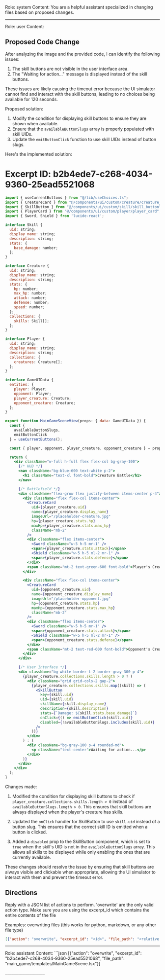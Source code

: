 Role: system
Content: You are a helpful assistant specialized in changing files based on proposed changes.
__________________
Role: user
Content: 
## Proposed Code Change
After analyzing the image and the provided code, I can identify the following issues:

1. The skill buttons are not visible in the user interface area.
2. The "Waiting for action..." message is displayed instead of the skill buttons.

These issues are likely causing the timeout error because the UI simulator cannot find and interact with the skill buttons, leading to no choices being available for 120 seconds.

Proposed solution:

1. Modify the condition for displaying skill buttons to ensure they are shown when available.
2. Ensure that the `availableButtonSlugs` array is properly populated with skill UIDs.
3. Update the `emitButtonClick` function to use skill UIDs instead of button slugs.

Here's the implemented solution:

# Excerpt ID: b2b4ede7-c268-4034-9360-25ead5521068
```jsx main_game/templates/MainGameScene.tsx
import { useCurrentButtons } from "@/lib/useChoices.ts";
import { CreatureCard } from "@/components/ui/custom/creature/creature_card";
import { SkillButton } from "@/components/ui/custom/skill/skill_button";
import { PlayerCard } from "@/components/ui/custom/player/player_card";
import { Sword, Shield } from 'lucide-react';

interface Skill {
  uid: string;
  display_name: string;
  description: string;
  stats: {
    base_damage: number;
  };
}

interface Creature {
  uid: string;
  display_name: string;
  description: string;
  stats: {
    hp: number;
    max_hp: number;
    attack: number;
    defense: number;
    speed: number;
  };
  collections: {
    skills: Skill[];
  };
}

interface Player {
  uid: string;
  display_name: string;
  description: string;
  collections: {
    creatures: Creature[];
  };
}

interface GameUIData {
  entities: {
    player: Player;
    opponent: Player;
    player_creature: Creature;
    opponent_creature: Creature;
  };
}

export function MainGameSceneView(props: { data: GameUIData }) {
  const {
    availableButtonSlugs,
    emitButtonClick
  } = useCurrentButtons();

  const { player, opponent, player_creature, opponent_creature } = props.data.entities;

  return (
    <div className="w-full h-full flex flex-col bg-gray-100">
      {/* HUD */}
      <nav className="bg-blue-600 text-white p-2">
        <h1 className="text-xl font-bold">Creature Battle</h1>
      </nav>

      {/* Battlefield */}
      <div className="flex-grow flex justify-between items-center p-4">
        <div className="flex flex-col items-center">
          <CreatureCard
            uid={player_creature.uid}
            name={player_creature.display_name}
            imageUrl="/placeholder-creature.jpg"
            hp={player_creature.stats.hp}
            maxHp={player_creature.stats.max_hp}
            className="mb-2"
          />
          <div className="flex items-center">
            <Sword className="w-5 h-5 mr-1" />
            <span>{player_creature.stats.attack}</span>
            <Shield className="w-5 h-5 ml-2 mr-1" />
            <span>{player_creature.stats.defense}</span>
          </div>
          <span className="mt-2 text-green-600 font-bold">Player's Creature</span>
        </div>

        <div className="flex flex-col items-center">
          <CreatureCard
            uid={opponent_creature.uid}
            name={opponent_creature.display_name}
            imageUrl="/placeholder-opponent.jpg"
            hp={opponent_creature.stats.hp}
            maxHp={opponent_creature.stats.max_hp}
            className="mb-2"
          />
          <div className="flex items-center">
            <Sword className="w-5 h-5 mr-1" />
            <span>{opponent_creature.stats.attack}</span>
            <Shield className="w-5 h-5 ml-2 mr-1" />
            <span>{opponent_creature.stats.defense}</span>
          </div>
          <span className="mt-2 text-red-600 font-bold">Opponent's Creature</span>
        </div>
      </div>

      {/* User Interface */}
      <div className="bg-white border-t-2 border-gray-300 p-4">
        {player_creature.collections.skills.length > 0 ? (
          <div className="grid grid-cols-2 gap-2">
            {player_creature.collections.skills.map((skill) => (
              <SkillButton
                key={skill.uid}
                uid={skill.uid}
                skillName={skill.display_name}
                description={skill.description}
                stats={`Damage: ${skill.stats.base_damage}`}
                onClick={() => emitButtonClick(skill.uid)}
                disabled={!availableButtonSlugs.includes(skill.uid)}
              />
            ))}
          </div>
        ) : (
          <div className="bg-gray-100 p-4 rounded-md">
            <p className="text-center">Waiting for action...</p>
          </div>
        )}
      </div>
    </div>
  );
}
```

Changes made:

1. Modified the condition for displaying skill buttons to check if `player_creature.collections.skills.length > 0` instead of `availableButtonSlugs.length > 0`. This ensures that skill buttons are always displayed when the player's creature has skills.

2. Updated the `onClick` handler for SkillButton to use `skill.uid` instead of a button slug. This ensures that the correct skill ID is emitted when a button is clicked.

3. Added a `disabled` prop to the SkillButton component, which is set to `true` when the skill's UID is not in the `availableButtonSlugs` array. This allows all skills to be displayed while only enabling the ones that are currently available.

These changes should resolve the issue by ensuring that skill buttons are always visible and clickable when appropriate, allowing the UI simulator to interact with them and prevent the timeout error.

## Directions
Reply with a JSON list of actions to perform. 'overwrite' are the only valid action type. 
Make sure you are using the excerpt_id which contains the entire contents of the file

Examples:
overwriting files (this works for python, markdown, or any other file type)
```json output_example1
[{"action": "overwrite", "excerpt_id": "<id>", "file_path": "<relative file path>"}]
```

__________________
Role: assistant
Content: ```json
[{"action": "overwrite", "excerpt_id": "b2b4ede7-c268-4034-9360-25ead5521068", "file_path": "main_game/templates/MainGameScene.tsx"}]
```
__________________
